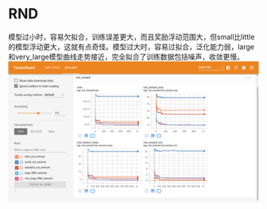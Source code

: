 # RND
模型过小时，容易欠拟合，训练误差更大，而且奖励浮动范围大，但small比little的模型浮动更大，这就有点奇怪。模型过大时，容易过拟合，泛化能力弱，large和very_large模型曲线走势接近，完全拟合了训练数据包括噪声，收敛更慢。
![q1](q1.png)